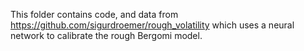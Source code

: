 This folder contains code, and data from https://github.com/sigurdroemer/rough_volatility
which uses a neural network to calibrate the rough Bergomi model.